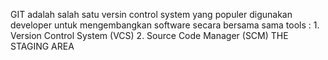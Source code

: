 GIT adalah salah satu versin control system yang populer digunakan developer untuk mengembangkan software secara bersama sama
tools : 1. Version Control System (VCS) 2. Source Code Manager (SCM)
THE STAGING AREA 

